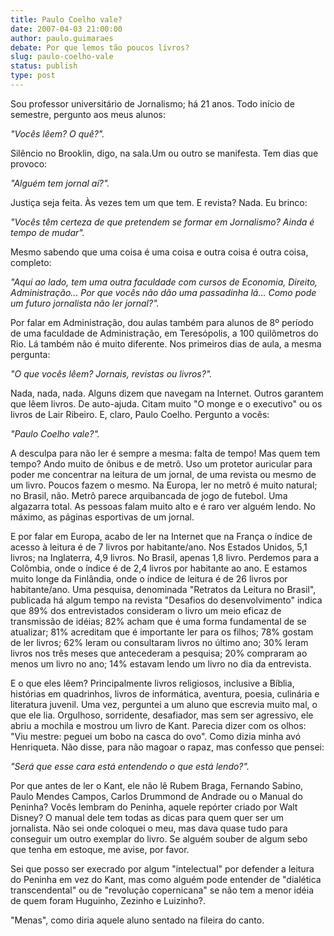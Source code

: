 ```yaml
---
title: Paulo Coelho vale?
date: 2007-04-03 21:00:00
author: paulo.guimaraes
debate: Por que lemos tão poucos livros?
slug: paulo-coelho-vale
status: publish 
type: post
---
```


Sou professor universitário de Jornalismo; há 21 anos. Todo início de semestre, pergunto aos meus alunos: 


*"Vocês lêem? O quê?".* 


Silêncio no Brooklin, digo, na sala.Um ou outro se manifesta. Tem dias que provoco: 


*"Alguém tem jornal aí?".*


Justiça seja feita. Às vezes tem um que tem. E revista? Nada. Eu brinco:


*"Vocês têm certeza de que pretendem se formar em Jornalismo? Ainda é tempo de mudar".*


Mesmo sabendo que uma coisa é uma coisa e outra coisa é outra coisa, completo:


*"Aqui ao lado, tem uma outra faculdade com cursos de Economia, Direito, Administração... Por que vocês não dão uma passadinha lá... Como pode um futuro jornalista não ler jornal?".*


Por falar em Administração, dou aulas também para alunos de 8º período de uma faculdade de Administração, em Teresópolis, a 100 quilômetros do Rio. Lá também não é muito diferente. Nos primeiros dias de aula, a mesma pergunta:


*"O que vocês lêem? Jornais, revistas ou livros?".*


Nada, nada, nada. Alguns dizem que navegam na Internet. Outros garantem que lêem livros. De auto-ajuda. Citam muito "O monge e o executivo" ou os livros de Lair Ribeiro. E, claro, Paulo Coelho. Pergunto a vocês: 


*"Paulo Coelho vale?".*


A desculpa para não ler é sempre a mesma: falta de tempo! Mas quem tem tempo? Ando muito de ônibus e de metrô. Uso um protetor auricular para poder me concentrar na leitura de um jornal, de uma revista ou mesmo de um livro. Poucos fazem o mesmo. Na Europa, ler no metrô é muito natural; no Brasil, não. Metrô parece arquibancada de jogo de futebol. Uma algazarra total. As pessoas falam muito alto e é raro ver alguém lendo. No máximo, as páginas esportivas de um jornal.


E por falar em Europa, acabo de ler na Internet que na França o índice de acesso à leitura é de 7 livros por habitante/ano. Nos Estados Unidos, 5,1 livros; na Inglaterra, 4,9 livros. No Brasil, apenas 1,8 livro. Perdemos para a Colômbia, onde o índice é de 2,4 livros por habitante ao ano. E estamos muito longe da Finlândia, onde o índice de leitura é de 26 livros por habitante/ano. Uma pesquisa, denominada "Retratos da Leitura no Brasil", publicada há algum tempo na revista "Desafios do desenvolvimento" indica que 89% dos entrevistados consideram o livro um meio eficaz de transmissão de idéias; 82% acham que é uma forma fundamental de se atualizar; 81% acreditam que é importante ler para os filhos; 78% gostam de ler livros; 62% leram ou consultaram livros no último ano; 30% leram livros nos três meses que antecederam a pesquisa; 20% compraram ao menos um livro no ano; 14% estavam lendo um livro no dia da entrevista. 


E o que eles lêem? Principalmente livros religiosos, inclusive a Bíblia, histórias em quadrinhos, livros de informática, aventura, poesia, culinária e literatura juvenil. Uma vez, perguntei a um aluno que escrevia muito mal, o que ele lia. Orgulhoso, sorridente, desafiador, mas sem ser agressivo, ele abriu a mochila e mostrou um livro de Kant. Parecia dizer com os olhos: "Viu mestre: peguei um bobo na casca do ovo". Como dizia minha avó Henriqueta. Não disse, para não magoar o rapaz, mas confesso que pensei:


*"Será que esse cara está entendendo o que está lendo?".*


Por que antes de ler o Kant, ele não lê Rubem Braga, Fernando Sabino, Paulo Mendes Campos, Carlos Drummond de Andrade ou o Manual do Peninha? Vocês lembram do Peninha, aquele repórter criado por Walt Disney? O manual dele tem todas as dicas para quem quer ser um jornalista. Não sei onde coloquei o meu, mas dava quase tudo para conseguir um outro exemplar do livro. Se alguém souber de algum sebo que tenha em estoque, me avise, por favor.


Sei que posso ser execrado por algum "intelectual" por defender a leitura do Peninha em vez do Kant, mas como alguém pode entender de "dialética transcendental" ou de "revolução copernicana" se não tem a menor idéia de quem foram Huguinho, Zezinho e Luizinho?. 


"Menas", como diria aquele aluno sentado na fileira do canto.


